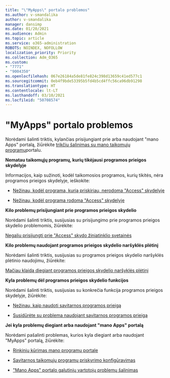 ```yaml
---
title: "\"MyApps\" portalo problemos"
ms.author: v-smandalika
author: v-smandalika
manager: dansimp
ms.date: 01/20/2021
ms.audience: Admin
ms.topic: article
ms.service: o365-administration
ROBOTS: NOINDEX, NOFOLLOW
localization_priority: Priority
ms.collection: Adm_O365
ms.custom:
- "7771"
- "9004350"
ms.openlocfilehash: 067e26184a5de81fe824c398d13659c41ed577c1
ms.sourcegitcommit: 0eb4f9bde53395b5fd4b5cd4ffc56ca96db91298
ms.translationtype: HT
ms.contentlocale: lt-LT
ms.lasthandoff: 03/10/2021
ms.locfileid: "50708574"
---
```

# <a name="myapps-portal-issues"></a>"MyApps" portalo problemos

Norėdami šalinti triktis, kylančias prisijungiant prie arba naudojant "mano Apps" portalą, žiūrėkite [trikčių šalinimas su mano taikomųjų programų](https://docs.microsoft.com/azure/active-directory/user-help/my-apps-portal-end-user-troubleshoot)portalu.

**Nematau taikomųjų programų, kurių tikėjausi programos prieigos skydelyje**

Informacijos, kaip sužinoti, kodėl taikomosios programos, kurių tikitės, nėra programos prieigos skydelyje, ieškokite:

- [Nežinau, kodėl programa, kurią priskiriau, nerodoma "Access" skydelyje](https://docs.microsoft.com/azure/active-directory/manage-apps/application-sign-in-other-problem-access-panel)
     
- [Nežinau, kodėl programa rodoma "Access" skydelyje](https://docs.microsoft.com/azure/active-directory/manage-apps/application-sign-in-other-problem-access-panel)

**Kilo problemų prisijungiant prie programos prieigos skydelio**

Norėdami šalinti triktis, susijusias su prisijungimo prie programos prieigos skydelio problemomis, žiūrėkite:

[Negaliu prisijungti prie "Access" skydo žiniatinklio svetainės](https://docs.microsoft.com/azure/active-directory/manage-apps/application-sign-in-other-problem-access-panel)

**Kilo problemų naudojant programos prieigos skydelio naršyklės plėtinį**

Norėdami šalinti triktis, susijusias su programos prieigos skydelio naršyklės plėtinio naudojimu, žiūrėkite:

[Mačiau klaidą diegiant programos prieigos skydelio naršyklės plėtinį](https://docs.microsoft.com/azure/active-directory/application-access-panel-extension-problem-installing/)

**Kyla problemų dėl programos prieigos skydelio funkcijos**

Norėdami šalinti triktis, susijusias su konkrečia funkcija programos prieigos skydelyje, žiūrėkite:

- [Nežinau, kaip naudoti savitarnos programos prieigą](https://docs.microsoft.com/azure/active-directory/manage-apps/access-panel-manage-self-service-access) 

- [Susidūrėte su problema naudojant savitarnos programos prieigą](https://docs.microsoft.com/azure/active-directory/manage-apps/access-panel-manage-self-service-access)
    
**Jei kyla problemų diegiant arba naudojant "mano Apps" portalą**

Norėdami pašalinti problemas, kurios kyla diegiant arba naudojant "MyApps" portalą, žiūrėkite:

- [Rinkinių kūrimas mano programų portale](https://docs.microsoft.com/azure/active-directory/manage-apps/access-panel-collections) 
    
- [Savitarnos taikomųjų programų priskyrimo konfigūravimas](https://docs.microsoft.com/azure/active-directory/manage-apps/manage-self-service-access)
     
- ["Mano Apps" portalo galutinių vartotojų problemų šalinimas](https://docs.microsoft.com/azure/active-directory/user-help/my-apps-portal-end-user-troubleshoot)



